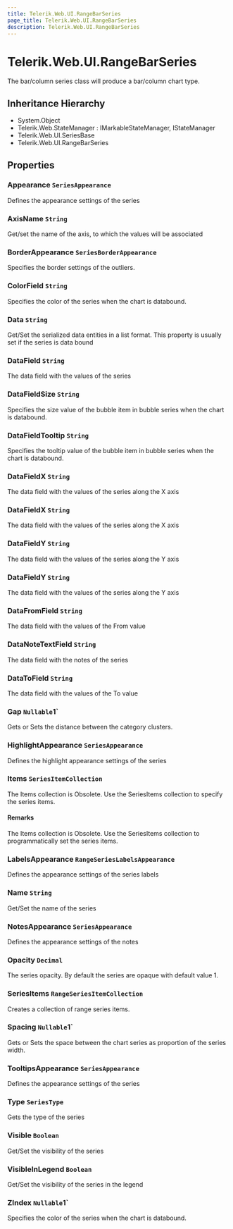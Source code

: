 ```yaml
---
title: Telerik.Web.UI.RangeBarSeries
page_title: Telerik.Web.UI.RangeBarSeries
description: Telerik.Web.UI.RangeBarSeries
---
```


# Telerik.Web.UI.RangeBarSeries

The bar/column series class will produce a bar/column chart type.

## Inheritance Hierarchy

* System.Object
* Telerik.Web.StateManager : IMarkableStateManager, IStateManager
* Telerik.Web.UI.SeriesBase
* Telerik.Web.UI.RangeBarSeries

## Properties

###  Appearance `SeriesAppearance`

Defines the appearance settings of the series

###  AxisName `String`

Get/set the name of the axis, to which the values will be associated

###  BorderAppearance `SeriesBorderAppearance`

Specifies the border settings of the outliers.

###  ColorField `String`

Specifies the color of the series when the chart is databound.

###  Data `String`

Get/Set the serialized data entities in a list format. This property is usually set if the series is data bound

###  DataField `String`

The data field with the values of the series

###  DataFieldSize `String`

Specifies the size value of the bubble item in bubble series when the chart is databound.

###  DataFieldTooltip `String`

Specifies the tooltip value of the bubble item in bubble series when the chart is databound.

###  DataFieldX `String`

The data field with the values of the series along the X axis

###  DataFieldX `String`

The data field with the values of the series along the X axis

###  DataFieldY `String`

The data field with the values of the series along the Y axis

###  DataFieldY `String`

The data field with the values of the series along the Y axis

###  DataFromField `String`

The data field with the values of the From value

###  DataNoteTextField `String`

The data field with the notes of the series

###  DataToField `String`

The data field with the values of the To value

###  Gap `Nullable`1`

Gets or Sets the distance between the category clusters.

###  HighlightAppearance `SeriesAppearance`

Defines the highlight appearance settings of the series

###  Items `SeriesItemCollection`

The Items collection is Obsolete. Use the SeriesItems collection to specify the series items.

#### Remarks
The Items collection is Obsolete. Use the SeriesItems collection to programmatically set the series items.

###  LabelsAppearance `RangeSeriesLabelsAppearance`

Defines the appearance settings of the series labels

###  Name `String`

Get/Set the name of the series

###  NotesAppearance `SeriesAppearance`

Defines the appearance settings of the notes

###  Opacity `Decimal`

The series opacity. By default the series are opaque with default value 1.

###  SeriesItems `RangeSeriesItemCollection`

Creates a collection of range series items.

###  Spacing `Nullable`1`

Gets or Sets the space between the chart series as proportion of the series width.

###  TooltipsAppearance `SeriesAppearance`

Defines the appearance settings of the series

###  Type `SeriesType`

Gets the type of the series

###  Visible `Boolean`

Get/Set the visibility of the series

###  VisibleInLegend `Boolean`

Get/Set the visibility of the series in the legend

###  ZIndex `Nullable`1`

Specifies the color of the series when the chart is databound.

